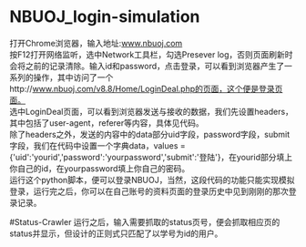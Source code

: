 # NBUOJ_login-simulation  
打开Chrome浏览器，输入地址:www.nbuoj.com  
按F12打开网络监听，选中Network工具栏，勾选Presever log，否则页面刷新时会将之前的记录清除。输入id和password，点击登录，可以看到浏览器产生了一系列的操作，其中访问了一个http://www.nbuoj.com/v8.8/Home/LoginDeal.php的页面，这个便是登录页面。  
选中LoginDeal页面，可以看到浏览器发送与接收的数据，我们先设置headers，其中包括了user-agent，referer等内容，具体见代码。  
除了headers之外，发送的内容中的data部分uid字段，password字段，submit字段，我们在代码中设置一个字典data，values = {'uid':'yourid','password':'yourpassword','submit':'登陆'}，在yourid部分填上你自己的id，在yourpassword填上你自己的密码。  
运行这个python脚本，便可以登录NBUOJ，当然，这段代码的功能只能实现模拟登录，运行完之后，你可以在自己账号的资料页面的登录历史中见到刚刚的那次登录记录。  

#Status-Crawler
运行之后，输入需要抓取的status页号，便会抓取相应页的status并显示，但设计的正则式只匹配了以学号为id的用户。 